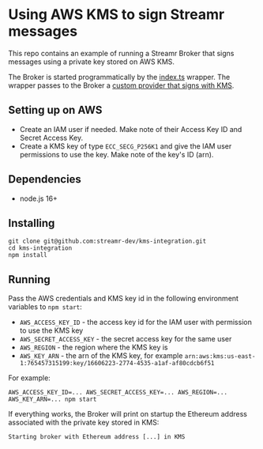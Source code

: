 # Using AWS KMS to sign Streamr messages

This repo contains an example of running a Streamr Broker that signs messages using a private key stored on AWS KMS.

The Broker is started programmatically by the [index.ts](src/index.ts) wrapper. The wrapper passes to the Broker a [custom provider that signs with KMS](src/kmsProvider.ts).

## Setting up on AWS

- Create an IAM user if needed. Make note of their Access Key ID and Secret Access Key.
- Create a KMS key of type `ECC_SECG_P256K1` and give the IAM user permissions to use the key. Make note of the key's ID (arn).

## Dependencies

- node.js 16+


## Installing

```
git clone git@github.com:streamr-dev/kms-integration.git
cd kms-integration
npm install
```

## Running

Pass the AWS credentials and KMS key id in the following environment variables to `npm start`:

- `AWS_ACCESS_KEY_ID` - the access key id for the IAM user with permission to use the KMS key
- `AWS_SECRET_ACCESS_KEY` - the secret access key for the same user
- `AWS_REGION` - the region where the KMS key is
- `AWS_KEY_ARN` - the arn of the KMS key, for example `arn:aws:kms:us-east-1:765457315199:key/16606223-2774-4535-a1af-af80cdcb6f51`

For example:

```
AWS_ACCESS_KEY_ID=... AWS_SECRET_ACCESS_KEY=... AWS_REGION=... AWS_KEY_ARN=... npm start
```

If everything works, the Broker will print on startup the Ethereum address associated with the private key stored in KMS:

```
Starting broker with Ethereum address [...] in KMS
```
